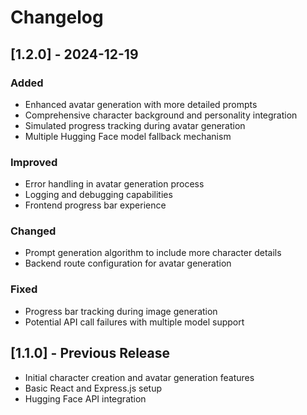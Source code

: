 # Changelog

## [1.2.0] - 2024-12-19

### Added
- Enhanced avatar generation with more detailed prompts
- Comprehensive character background and personality integration
- Simulated progress tracking during avatar generation
- Multiple Hugging Face model fallback mechanism

### Improved
- Error handling in avatar generation process
- Logging and debugging capabilities
- Frontend progress bar experience

### Changed
- Prompt generation algorithm to include more character details
- Backend route configuration for avatar generation

### Fixed
- Progress bar tracking during image generation
- Potential API call failures with multiple model support

## [1.1.0] - Previous Release

- Initial character creation and avatar generation features
- Basic React and Express.js setup
- Hugging Face API integration
